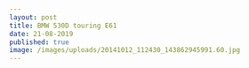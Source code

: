 ```yaml
---
layout: post
title: BMW 530D touring E61
date: 21-08-2019
published: true
image: /images/uploads/20141012_112430_143862945991.60.jpg
---
```


